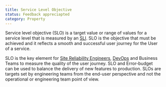 ```yaml
---
title: Service Level Objective
status: Feedback appreciapted
category: Property
---
```


Service level objective (SLO) is a target value or range of values for a service level that is measured by an [SLI](/service_level_indicator/). SLO is the objective that must be achieved and it reflects a smooth and successful user journey for the User of a service. 

SLO is the key element for [Site Reliability Engineers](/site_reliability_engineering/), [DevOps](/devops/) and Business Teams to measure the quality of the user journey. SLO and Error-budget can be used to balance the delivery of new features to production. SLOs are targets set by engineering teams from the end-user perspective and not the operational or engineering team point of view.